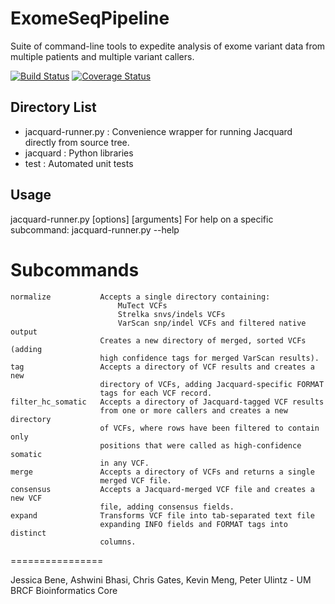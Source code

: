 
ExomeSeqPipeline
================
Suite of command-line tools to expedite analysis of exome variant data from multiple patients and multiple variant callers.

[![Build Status](https://travis-ci.org/umich-brcf-bioinf/ExomeSeqPipeline.svg?branch=develop)](https://travis-ci.org/umich-brcf-bioinf/ExomeSeqPipeline)
[![Coverage Status](https://coveralls.io/repos/umich-brcf-bioinf/ExomeSeqPipeline/badge.png?branch=develop)](https://coveralls.io/r/umich-brcf-bioinf/ExomeSeqPipeline?branch=develop)

## Directory List
* jacquard-runner.py : Convenience wrapper for running Jacquard directly from source tree.
* jacquard : Python libraries 
* test : Automated unit tests

## Usage
jacquard-runner.py <subcommand> [options] [arguments]
For help on a specific subcommand:
jacquard-runner.py <subcommand> --help 

# Subcommands
    normalize           Accepts a single directory containing:
                            MuTect VCFs
                            Strelka snvs/indels VCFs
                            VarScan snp/indel VCFs and filtered native output
                        Creates a new directory of merged, sorted VCFs (adding 
                        high confidence tags for merged VarScan results).
    tag                 Accepts a directory of VCF results and creates a new
                        directory of VCFs, adding Jacquard-specific FORMAT
                        tags for each VCF record.
    filter_hc_somatic   Accepts a directory of Jacquard-tagged VCF results
                        from one or more callers and creates a new directory
                        of VCFs, where rows have been filtered to contain only
                        positions that were called as high-confidence somatic 
                        in any VCF.
    merge               Accepts a directory of VCFs and returns a single
                        merged VCF file.
    consensus           Accepts a Jacquard-merged VCF file and creates a new VCF
                        file, adding consensus fields.
    expand              Transforms VCF file into tab-separated text file 
                        expanding INFO fields and FORMAT tags into distinct
                        columns.

================

Jessica Bene, Ashwini Bhasi, Chris Gates, Kevin Meng, Peter Ulintz - UM BRCF Bioinformatics Core

